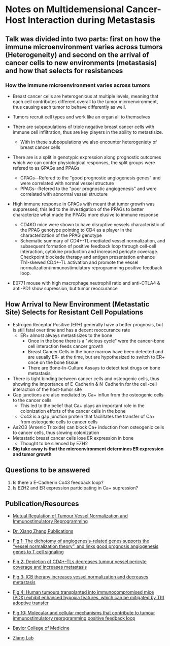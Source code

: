# Notes on Multidemensional Cancer-Host Interaction during Metastasis

## Talk was divided into two parts: first on how the immune microenvironment varies across tumors (Heterogeneity) and second on the arrival of cancer cells to new environments (metastasis) and how that selects for resistances

### How the immune microenvironment varies across tumors 

* Breast cancer cells are heterogenious at multiple levels, meaning that each cell contributes different overall to the tumor microenvironment, thus causing each tumor to behave differently as well.

* Tumors recruit cell types and work like an organ all to themselves

* There are subpopulations of triple negative breast cancer cells with immune cell infiltration, thus are key players in the ability to metastisize. 
	* With in these subpopulations we also encounter heterogeniety of breast cancer cells
* There are is a split in genotypic expression along prognostic outcomes which we can confer physiological responses, the split groups were refered to as GPAGs and PPAGs 
	* GPAGs--Refered to the "good prognostic angiogenesis genes" and were correlated with normal vessel structure
	* PPAGs--Refered to the "poor prognostic angiogenesis" and were correlated with abnormal vessel structure
* High immune response in GPAGs with meant that tumor growth was suppressed, this led to the investigation of the PPAGs to better characterize what made the PPAGs more elusive to immune response
	* CD4KO mice were shown to have disruptive vessels characteristic of the PPAG genotype pointing to CD4 as a player in the characterization of the PPAG genotype
	* Schematic summary of CD4+-TL-mediated vessel normalization, and subsequent formation of positive feedback loop through cell-cell interaction, cytokine production and increased pericyte coverage. Checkpoint blockade therapy and antigen presentation enhance Th1-skewed CD4+-TL activation and promote the vessel normalization/immunostimulatory reprogramming positive feedback loop. 
* E0771 mouse with high macrophage:neutrophil ratio and anti-CTLA4 & anti-PD1 show supression, but tumor reoccurance


## How Arrival to New Environment (Metastatic Site) Selects for Resistant Cell Populations

* Estrogen Receptor Positive (ER+) generally have a better prognosis, but is still fatal over time and has a decent reoccurance rate
	* ER+ almost always metastisizes to the bone
		* Once in the bone there is a "vicious cycle" were the cancer-bone cell interaction feeds cancer growth
		* Breast Cancer Cells in the bone marrow have been detected and are usually ER- at the time, but are hypothesized to switch to ER+ once on the bone tissue
		* There are Bone-In-Culture Assays to detect test drugs on bone metastasis
* There is tight binding between cancer cells and osteogenic cells, thus showing the importance of E-Cadherin & N-Cadherin for the cell-cell interaction of the host-tumor site
* Gap junctions are also mediated by Ca+ influx from the osteogenic cells to the cancer cells
	* This led to the belief that Ca+ plays an important role in the colonization efforts of the cancer cells in the bone
	* Cx43 is a gap junction protein that facilitates the transfer of Ca+ from osteogenic cells to cancer cells
* As2O3 (Arsenic Trioxide) can block Ca+ induction from osteogenic cells to cancer cells, thus slowing colonization
* Metastatic breast cancer cells lose ER expression in bone
	* Thought to be silenced by EZH2
* **Big take away is that the microenvironment determines ER expression and tumor growth** 

## Questions to be answered

1. Is there a E-Cadherin Cx43 feedback loop?
2. Is EZH2 and ER expression participating in Ca+ supression?

## Publication/Resources 

* [Mutual Regulation of Tumour Vessel Normalization and Immunostimulatory Reprogramming](https://www.ncbi.nlm.nih.gov/pmc/articles/PMC5788037/)

* [Dr. Xiang Zhang Publications](https://www.ncbi.nlm.nih.gov/pubmed/?term=Zhang%20XH%5BAuthor%5D&cauthor=true&cauthor_uid=28371798)

* [Fig 1: The dichotomy of angiogenesis-related genes supports the “vessel normalization theory”, and links good prognosis angiogenesis genes to T cell signaling](https://www.ncbi.nlm.nih.gov/core/lw/2.0/html/tileshop_pmc/tileshop_pmc_inline.html?title=Click%20on%20image%20to%20zoom&p=PMC3&id=5788037_nihms855606f1.jpg)

* [Fig 2: Depletion of CD4+-TLs decreases tumour vessel pericyte coverage and increases metastasis](https://www.ncbi.nlm.nih.gov/core/lw/2.0/html/tileshop_pmc/tileshop_pmc_inline.html?title=Click%20on%20image%20to%20zoom&p=PMC3&id=5788037_nihms855606f2.jpg)

* [Fig 3: ICB therapy increases vessel normalization and decreases metastasis](https://www.ncbi.nlm.nih.gov/core/lw/2.0/html/tileshop_pmc/tileshop_pmc_inline.html?title=Click%20on%20image%20to%20zoom&p=PMC3&id=5788037_nihms855606f3.jpg)

* [Fig 4: Human tumours transplanted into immunocompromised mice (PDX) exhibit enhanced hypoxia features, which can be mitigated by Th1 adoptive transfer](https://www.ncbi.nlm.nih.gov/core/lw/2.0/html/tileshop_pmc/tileshop_pmc_inline.html?title=Click%20on%20image%20to%20zoom&p=PMC3&id=5788037_nihms855606f4.jpg)

* [Fig 10: Molecular and cellular mechanisms that contribute to tumour immunostimulatory reprogramming positive feedback loop](https://www.ncbi.nlm.nih.gov/core/lw/2.0/html/tileshop_pmc/tileshop_pmc_inline.html?title=Click%20on%20image%20to%20zoom&p=PMC3&id=5788037_nihms855606f14.jpg)

* [Baylor College of Medicine](https://www.bcm.edu/)

* [Ziang Lab](https://www.bcm.edu/research/labs/xiang-zhang)

